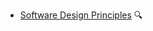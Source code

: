 * [Software Design Principles](./softwareDesignPrinciples/)
  <trigger for="pop:software-design-principles-preview">:mag:</trigger>

<popover id="pop:software-design-principles-preview" title="Software Design Principles :mag:" placement="right">
  <div slot="content">
    <include src="preview.md" />
  </div>
</popover>
